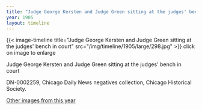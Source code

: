 ```yaml
---
title: "Judge George Kersten and Judge Green sitting at the judges' bench in court"
year: 1905
layout: timeline
---
```


{{< image-timeline title="Judge George Kersten and Judge Green sitting at the judges' bench in court" src="/img/timeline/1905/large/298.jpg" >}}
click on image to enlarge

Judge George Kersten and Judge Green sitting at the judges' bench in court

DN-0002259, Chicago Daily News negatives collection, Chicago Historical Society.  

[Other images from this year](/historical/timeline/1905)